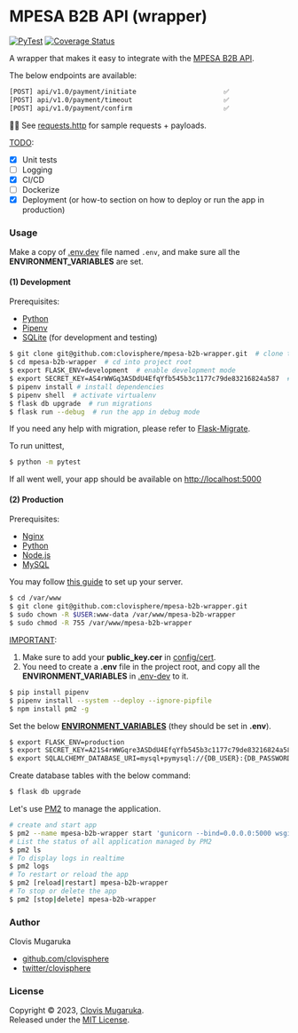 # MPESA B2B API (wrapper)

[![PyTest](https://github.com/clovisphere/mpesa-b2b-wrapper/actions/workflows/pytest.yml/badge.svg?branch=main)](https://github.com/clovisphere/mpesa-b2b-wrapper/actions/workflows/pytest.yml)
[![Coverage Status](https://coveralls.io/repos/github/clovisphere/mpesa-b2b-wrapper/badge.svg)](https://coveralls.io/github/clovisphere/mpesa-b2b-wrapper)

A wrapper that makes it easy to integrate with the [MPESA B2B API](https://developer.safaricom.co.ke/Documentation).

The below endpoints are available:

```bash
[POST] api/v1.0/payment/initiate                      ✅
[POST] api/v1.0/payment/timeout                       ✅
[POST] api/v1.0/payment/confirm                       ✅
````

☝🏽 See [requests.http](requests.http) for sample requests + payloads.

<u>TODO</u>:

- [x] Unit tests
- [ ] Logging
- [x] CI/CD
- [ ] Dockerize
- [x] Deployment (or how-to section on how to deploy or run the app in production)

### Usage

Make a copy of [.env.dev](.env.dev) file named `.env`, and make sure all the **ENVIRONMENT_VARIABLES** are set.

#### (1) Development

Prerequisites:

- [Python](https://www.python.org/downloads/release/python-3112/)
- [Pipenv](https://pipenv.pypa.io/en/latest/)
- [SQLite](https://www.sqlite.org/index.html) (for development and testing)

```bash
$ git clone git@github.com:clovisphere/mpesa-b2b-wrapper.git  # clone the repo
$ cd mpesa-b2b-wrapper  # cd into project root
$ export FLASK_ENV=development  # enable development mode
$ export SECRET_KEY=AS4rWWGq3ASDdU4EfqYfb545b3c1177c79de83216824a587  # set the secret key
$ pipenv install # install dependencies
$ pipenv shell  # activate virtualenv
$ flask db upgrade  # run migrations
$ flask run --debug  # run the app in debug mode
```

If you need any help with migration, please refer to [Flask-Migrate](https://flask-migrate.readthedocs.io/en/latest/).

To run unittest,

```bash
$ python -m pytest
```

If all went well, your app should be available on [http://localhost:5000](http://localhost:5000)


#### (2) Production

Prerequisites:

- [Nginx](https://www.nginx.com/)
- [Python](https://www.python.org/downloads/release/python-3112/)
- [Node.js](https://nodejs.org/en/)
- [MySQL](https://www.mysql.com/)

You may follow [this guide](https://www.digitalocean.com/community/tutorials/how-to-serve-flask-applications-with-gunicorn-and-nginx-on-ubuntu-18-04) to set up your server.


```bash
$ cd /var/www
$ git clone git@github.com:clovisphere/mpesa-b2b-wrapper.git
$ sudo chown -R $USER:www-data /var/www/mpesa-b2b-wrapper
$ sudo chmod -R 755 /var/www/mpesa-b2b-wrapper
```

<u>IMPORTANT</u>:

1. Make sure to add your **public_key.cer** in [config/cert](config/cert).
2. You need to create a **.env** file in the project root, and copy all the **ENVIRONMENT_VARIABLES** in [.env-dev](./.env.dev) to it.

```bash
$ pip install pipenv
$ pipenv install --system --deploy --ignore-pipfile
$ npm install pm2 -g
```

Set the below <u>**ENVIRONMENT_VARIABLES**</u> (they should be set in **.env**).

```bash
$ export FLASK_ENV=production
$ export SECRET_KEY=A21S4rWWGqre3ASDdU4EfqYfb545b3c1177c79de83216824a58787
$ export SQLALCHEMY_DATABASE_URI=mysql+pymysql://{DB_USER}:{DB_PASSWORD}@{DB_HOST}/{DB_NAME}
```

Create database tables with the below command:

```bash
$ flask db upgrade
```

Let's use [PM2](https://pm2.keymetrics.io/) to manage the application.

```bash
# create and start app
$ pm2 --name mpesa-b2b-wrapper start 'gunicorn --bind=0.0.0.0:5000 wsgi:app --workers=4 --timeout=120 --log-level=info'
# List the status of all application managed by PM2
$ pm2 ls
# To display logs in realtime
$ pm2 logs
# To restart or reload the app
$ pm2 [reload|restart] mpesa-b2b-wrapper
# To stop or delete the app
$ pm2 [stop|delete] mpesa-b2b-wrapper
```

### Author

Clovis Mugaruka

- [github.com/clovisphere](https://github.com/clovisphere)
- [twitter/clovisphere](https://twitter.com/clovisphere)

### License

Copyright ©️ 2023, [Clovis Mugaruka](https://clovisphere.com).\
Released under the [MIT License](LICENSE).


